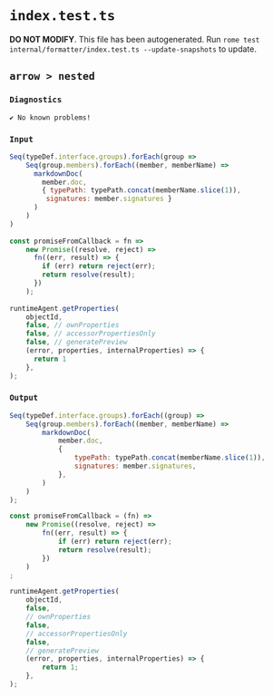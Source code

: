 # `index.test.ts`

**DO NOT MODIFY**. This file has been autogenerated. Run `rome test internal/formatter/index.test.ts --update-snapshots` to update.

## `arrow > nested`

### `Diagnostics`

```
✔ No known problems!

```

### `Input`

```js
Seq(typeDef.interface.groups).forEach(group =>
    Seq(group.members).forEach((member, memberName) =>
      markdownDoc(
        member.doc,
        { typePath: typePath.concat(memberName.slice(1)),
         signatures: member.signatures }
      )
    )
)
  
const promiseFromCallback = fn =>
    new Promise((resolve, reject) =>
      fn((err, result) => {
        if (err) return reject(err);
        return resolve(result);
      })
    );
  
runtimeAgent.getProperties(
    objectId,
    false, // ownProperties
    false, // accessorPropertiesOnly
    false, // generatePreview
    (error, properties, internalProperties) => {
      return 1
    },
);
```

### `Output`

```js
Seq(typeDef.interface.groups).forEach((group) =>
	Seq(group.members).forEach((member, memberName) =>
		markdownDoc(
			member.doc,
			{
				typePath: typePath.concat(memberName.slice(1)),
				signatures: member.signatures,
			},
		)
	)
);

const promiseFromCallback = (fn) =>
	new Promise((resolve, reject) =>
		fn((err, result) => {
			if (err) return reject(err);
			return resolve(result);
		})
	)
;

runtimeAgent.getProperties(
	objectId,
	false,
	// ownProperties
	false,
	// accessorPropertiesOnly
	false,
	// generatePreview
	(error, properties, internalProperties) => {
		return 1;
	},
);

```
